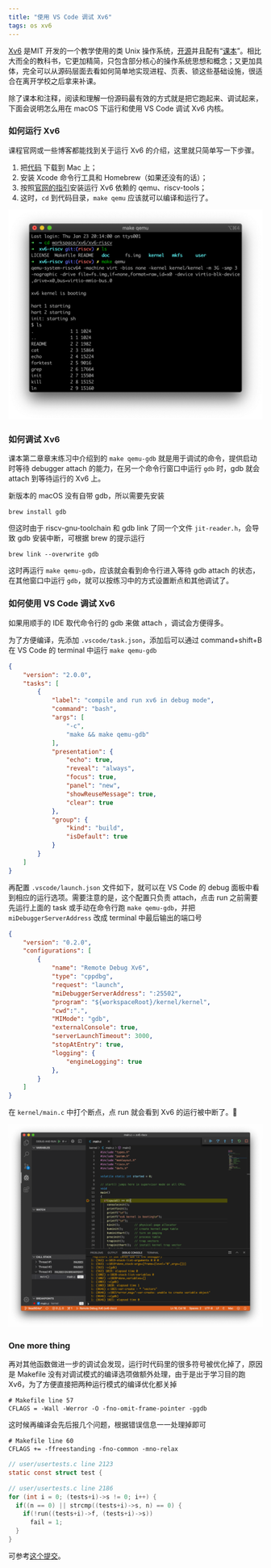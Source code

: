 ```yaml
---
title: "使用 VS Code 调试 Xv6"
tags: os xv6
---
```


[Xv6](https://pdos.csail.mit.edu/6.828/2019/xv6.html) 是MIT 开发的一个教学使用的类 Unix 操作系统，[开源](https://github.com/mit-pdos/xv6-public)并且配有“[课本](https://pdos.csail.mit.edu/6.828/2019/xv6/book-riscv-rev0.pdf)”。相比大而全的教科书，它更加精简，只包含部分核心的操作系统思想和概念；又更加具体，完全可以从源码层面去看如何简单地实现进程、页表、锁这些基础设施，很适合在离开学校之后拿来补课。

除了课本和注释，阅读和理解一份源码最有效的方式就是把它跑起来、调试起来，下面会说明怎么用在 macOS 下运行和使用 VS Code 调试 Xv6 内核。

<!--more-->

### 如何运行 Xv6

课程官网或一些博客都能找到关于运行 Xv6 的介绍，这里就只简单写一下步骤。

1. 把[代码](https://github.com/mit-pdos/xv6-public.git) 下载到 Mac 上；
2. 安装 Xcode 命令行工具和 Homebrew（如果还没有的话）；
3. 按照[官网的指引](https://pdos.csail.mit.edu/6.828/2019/tools.html)安装运行 Xv6 依赖的 qemu、riscv-tools；
4. 这时，`cd` 到代码目录，`make qemu` 应该就可以编译和运行了。

![run xv6](/assets/xv6/run-xv6.png)

### 如何调试 Xv6

课本第二章章末练习中介绍到的 `make qemu-gdb` 就是用于调试的命令，提供启动时等待 debugger attach 的能力，在另一个命令行窗口中运行 `gdb` 时，gdb 就会 attach 到等待运行的 Xv6 上。

新版本的 macOS 没有自带 gdb，所以需要先安装

```shell
brew install gdb
```

但这时由于 riscv-gnu-toolchain 和 gdb link 了同一个文件 `jit-reader.h`，会导致 gdb 安装中断，可根据 brew 的提示运行

```shell
brew link --overwrite gdb
```

这时再运行 `make qemu-gdb`，应该就会看到命令行进入等待 gdb attach 的状态，在其他窗口中运行 `gdb`，就可以按练习中的方式设置断点和其他调试了。

### 如何使用 VS Code 调试 Xv6

如果用顺手的 IDE 取代命令行的 gdb 来做 attach ，调试会方便得多。

为了方便编译，先添加 `.vscode/task.json`，添加后可以通过 command+shift+B 在 VS Code 的 terminal 中运行 `make qemu-gdb`

```json
{
    "version": "2.0.0",
    "tasks": [
        {
            "label": "compile and run xv6 in debug mode",
            "command": "bash",
            "args": [
                "-c",
                "make && make qemu-gdb"
            ],
            "presentation": {
                "echo": true,
                "reveal": "always",
                "focus": true,
                "panel": "new",
                "showReuseMessage": true,
                "clear": true
            },
            "group": {
                "kind": "build",
                "isDefault": true
            }
        }
    ]
}
```

再配置 `.vscode/launch.json` 文件如下，就可以在 VS Code 的 debug 面板中看到相应的运行选项。需要注意的是，这个配置只负责 attach，点击 run 之前需要先运行上面的 task 或手动在命令行跑 `make qemu-gdb`，并把 `miDebuggerServerAddress` 改成 terminal 中最后输出的端口号

```json
{
    "version": "0.2.0",
    "configurations": [
        {
            "name": "Remote Debug Xv6",
            "type": "cppdbg",
            "request": "launch",
            "miDebuggerServerAddress": ":25502",
            "program": "${workspaceRoot}/kernel/kernel",
            "cwd":".",
            "MIMode": "gdb",
            "externalConsole": true,
            "serverLaunchTimeout": 3000,
            "stopAtEntry": true,
            "logging": {
                "engineLogging": true
            },
        }
    ]
}
```

在 `kernel/main.c` 中打个断点，点 run 就会看到 Xv6 的运行被中断了。🎉

![debug-xv6](/assets/xv6/debug-xv6.png)

### One more thing

再对其他函数做进一步的调试会发现，运行时代码里的很多符号被优化掉了，原因是 Makefile 没有对调试模式的编译选项做额外处理，由于是出于学习目的跑 Xv6，为了方便直接把两种运行模式的编译优化都关掉

```shell
# Makefile line 57
CFLAGS = -Wall -Werror -O -fno-omit-frame-pointer -ggdb
```

这时候再编译会先后报几个问题，根据错误信息一一处理掉即可
```shell
# Makefile line 60
CFLAGS += -ffreestanding -fno-common -mno-relax
```
```c
// user/usertests.c line 2123
static const struct test {
```
```c
// user/usertests.c line 2186
for (int i = 0; (tests+i)->s != 0; i++) {
  if((n == 0) || strcmp((tests+i)->s, n) == 0) {
    if(!run((tests+i)->f, (tests+i)->s))
      fail = 1;
  }
}
```
可参考[这个提交](https://github.com/lihaoyuan/xv6-riscv/commit/b2930ce6bed375f252bb73ce7069ecbf96100345)。